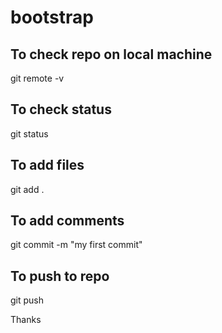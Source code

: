 # bootstrap


## To check repo on local machine

git remote -v


## To check status

git status

## To add files 

git add . 


## To add comments

git commit -m "my first commit"

## To push to repo

git push 



Thanks
